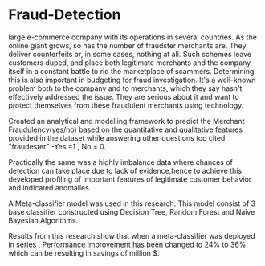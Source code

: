 # Fraud-Detection

large e-commerce company with its operations in several countries. As the online giant grows, so has the number of fraudster merchants are. They deliver counterfeits or, in some cases, nothing at all. Such schemes leave customers duped, and place both legitimate merchants and the company itself in a constant battle to rid the marketplace of scammers. Determining this is also important in budgeting for fraud investigation. It's a well-known problem both to the company and to merchants, which they say hasn't effectively addressed the issue. They are serious about it and want to protect themselves from these fraudulent merchants using technology.


Created an analytical and modelling framework to predict the Merchant Fraudulency(yes/no) based on the quantitative and qualitative features provided in the dataset while answering other questions too cited "fraudester" -Yes =1 , No = 0.

Practically the same was a highly imbalance data where chances of detection can take place due to lack of evidence,hence to achieve this developed profiling of important features of legitimate customer behavior and indicated anomalies.


A Meta-classifier model was used in this research. This model consist of 3 base classifier constructed using Decision Tree, Random Forest and Naive Bayesian Algorithms.


Results from this research show that when a meta-classifier was deployed in series , Performance improvement has been changed to 24% to 36% which can be resulting in savings of million $.
